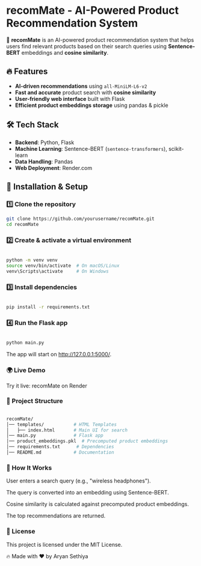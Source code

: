 # recomMate - AI-Powered Product Recommendation System

🚀 **recomMate** is an AI-powered product recommendation system that helps users find relevant products based on their search queries using **Sentence-BERT** embeddings and **cosine similarity**.

## 🔥 Features
- **AI-driven recommendations** using `all-MiniLM-L6-v2`
- **Fast and accurate** product search with **cosine similarity**
- **User-friendly web interface** built with Flask
- **Efficient product embeddings storage** using pandas & pickle

## 🛠️ Tech Stack
- **Backend**: Python, Flask
- **Machine Learning**: Sentence-BERT (`sentence-transformers`), scikit-learn
- **Data Handling**: Pandas
- **Web Deployment**: Render.com

## 🚀 Installation & Setup

### 1️⃣ Clone the repository
```bash
git clone https://github.com/yourusername/recomMate.git
cd recomMate
```
### 2️⃣ Create & activate a virtual environment
```bash

python -m venv venv
source venv/bin/activate  # On macOS/Linux
venv\Scripts\activate     # On Windows
```

### 3️⃣ Install dependencies
```bash

pip install -r requirements.txt
```
### 4️⃣ Run the Flask app
```bash

python main.py
``` 
The app will start on http://127.0.0.1:5000/.

### 🌍 Live Demo
Try it live: recomMate on Render

### 📂 Project Structure
```bash

recomMate/
│── templates/           # HTML Templates
│   ├── index.html       # Main UI for search
│── main.py              # Flask app
│── product_embeddings.pkl  # Precomputed product embeddings
│── requirements.txt      # Dependencies
│── README.md            # Documentation
```


### 🤖 How It Works
User enters a search query (e.g., "wireless headphones").

The query is converted into an embedding using Sentence-BERT.

Cosine similarity is calculated against precomputed product embeddings.

The top recommendations are returned.



### 📜 License
This project is licensed under the MIT License.

🔥 Made with ❤️ by Aryan Sethiya
